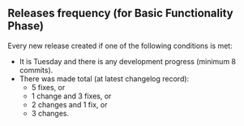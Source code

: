 ## Releases frequency (for Basic Functionality Phase)
Every new release created if one of the following conditions is met:
- It is Tuesday and there is any development progress (minimum 8 commits).
- There was made total (at latest changelog record):
  - 5 fixes, or
  - 1 change and 3 fixes, or
  - 2 changes and 1 fix, or
  - 3 changes.
